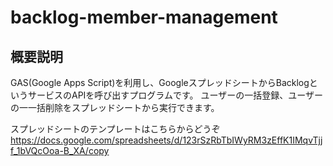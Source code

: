 # backlog-member-management

## 概要説明
GAS(Google Apps Script)を利用し、GoogleスプレッドシートからBacklogというサービスのAPIを呼び出すプログラムです。
ユーザーの一括登録、ユーザーの一一括削除をスプレッドシートから実行できます。

スプレッドシートのテンプレートはこちらからどうぞ
https://docs.google.com/spreadsheets/d/123rSzRbTbIWyRM3zEffK1IMqvTjjf_1bVQcOoa-B_XA/copy
